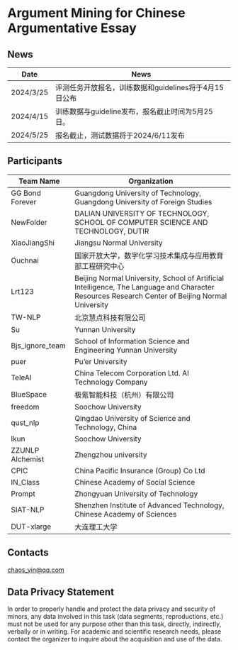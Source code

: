 # **Argument Mining for Chinese Argumentative Essay**

## News

| Date      | News                                                  |
| --------- | ----------------------------------------------------- |
| 2024/3/25 | 评测任务开放报名，训练数据和guidelines将于4月15日公布 |
| 2024/4/15 | 训练数据与guideline发布，报名截止时间为5月25日。      |
| 2024/5/25 | 报名截止，测试数据将于2024/6/11发布                   |

## Participants

| Team Name        | Organization                                                 |
| ---------------- | ------------------------------------------------------------ |
| GG Bond Forever  | Guangdong University of Technology, Guangdong University of Foreign Studies |
| NewFolder        | DALIAN UNIVERSITY OF TECHNOLOGY, SCHOOL OF COMPUTER SCIENCE AND TECHNOLOGY, DUTIR |
| XiaoJiangShi     | Jiangsu Normal University                                    |
| Ouchnai          | 国家开放大学，数字化学习技术集成与应用教育部工程研究中心     |
| Lrt123           | Beijing Normal University, School of Artificial Intelligence, The Language and Character Resources Research Center of Beijing Normal University |
| TW-NLP           | 北京慧点科技有限公司                                         |
| Su               | Yunnan University                                            |
| Bjs_ignore_team  | School of  Information Science and Engineering Yunnan University |
| puer             | Pu’er University                                             |
| TeleAI           | China  Telecom Corporation Ltd. AI Technology Company        |
| BlueSpace        | 极氪智能科技（杭州）有限公司                                 |
| freedom          | Soochow University                                           |
| qust_nlp         | Qingdao University of Science and Technology, China          |
| Ikun             | Soochow University                                           |
| ZZUNLP Alchemist | Zhengzhou university                                         |
| CPIC             | China Pacific Insurance (Group) Co Ltd                       |
| IN_Class         | Chinese  Academy of Social Science                           |
| Prompt           | Zhongyuan University of Technology                           |
| SIAT-NLP         | Shenzhen Institute of Advanced Technology, Chinese Academy of Sciences |
| DUT-xlarge       | 大连理工大学                                                 |

## **Contacts**

chaos_yin@qq.com

## Data Privacy Statement

In order to properly handle and protect the data privacy and security of minors, any data involved in this task (data segments, reproductions, etc.) must not be used for any purpose other than this task, directly, indirectly, verbally or in writing. For academic and scientific research needs, please contact the organizer to inquire about the acquisition and use of the data.

